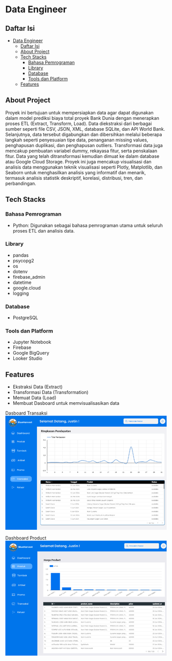 
# Data Engineer 
<!-- Daftar Isi -->
## Daftar Isi
- [Data Engineer](#data-engineer)
  - [Daftar Isi](#daftar-isi)
  - [About Project](#about-project)
  - [Tech Stacks](#tech-stacks)
    - [Bahasa Pemrograman](#bahasa-pemrograman)
    - [Library](#library)
    - [Database](#database)
    - [Tools dan Platform](#tools-dan-platform)
  - [Features](#3features)

## About Project
Proyek ini bertujuan untuk mempersiapkan data agar dapat digunakan dalam model prediksi biaya total proyek Bank Dunia dengan menerapkan proses ETL (Extract, Transform, Load). Data diekstraksi dari berbagai sumber seperti file CSV, JSON, XML, database SQLite, dan API World Bank. Selanjutnya, data tersebut digabungkan dan dibersihkan melalui beberapa langkah seperti penyesuaian tipe data, penanganan missing values, penghapusan duplikasi, dan penghapusan outliers. Transformasi data juga mencakup pembuatan variabel dummy, rekayasa fitur, serta penskalaan fitur. Data yang telah ditransformasi kemudian dimuat ke dalam database atau Google Cloud Storage. Proyek ini juga mencakup visualisasi dan analisis data menggunakan teknik visualisasi seperti Plotly, Matplotlib, dan Seaborn untuk menghasilkan analisis yang informatif dan menarik, termasuk analisis statistik deskriptif, korelasi, distribusi, tren, dan perbandingan.

## Tech Stacks
### Bahasa Pemrograman
- Python: Digunakan sebagai bahasa pemrograman utama untuk seluruh proses ETL dan analisis data.

### Library
- pandas
- psycopg2
- os
- dotenv 
- firebase_admin
- datetime 
- google.cloud
- logging

### Database
- PostgreSQL

### Tools dan Platform
- Jupyter Notebook
- Firebase
- Google BigQuery
- Looker Studio

## Features
- Ekstraksi Data (Extract)
- Transformasi Data (Transformation)
- Memuat Data (Load)
- Membuat Dasboard untuk memvisualisasikan data 

Dasboard Transaksi
![alt text](image-1.png)

Dashboard Product
![alt text](image.png)
